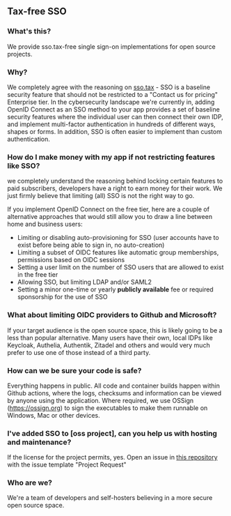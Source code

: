 ## Tax-free SSO
### What's this?
We provide sso.tax-free single sign-on implementations for open source projects.

### Why?
We completely agree with the reasoning on [sso.tax](https://sso.tax) - SSO is a baseline security feature that should not be restricted to a "Contact us for pricing" Enterprise tier.
In the cybersecurity landscape we're currently in, adding OpenID Connect as an SSO method to your app provides a set of baseline security features where the individual user can then connect their own IDP, and implement multi-factor authentication in hundreds of different ways, shapes or forms. 
In addition, SSO is often easier to implement than custom authentication.

### How do I make money with my app if not restricting features like SSO?
we completely understand the reasoning behind locking certain features to paid subscribers, developers have a right to earn money for their work. We just firmly believe that limiting (all) SSO is not the right way to go.

If you implement OpenID Connect on the free tier, here are a couple of alternative approaches that would still allow you to draw a line between home and business users:

- Limiting or disabling auto-provisioning for SSO (user accounts have to exist before being able to sign in, no auto-creation)
- Limiting a subset of OIDC features like automatic group memberships, permissions based on OIDC sessions
- Setting a user limit on the number of SSO users that are allowed to exist in the free tier
- Allowing SSO, but limiting LDAP and/or SAML2
- Setting a minor one-time or yearly **publicly available** fee or required sponsorship for the use of SSO

### What about limiting OIDC providers to Github and Microsoft?
If your target audience is the open source space, this is likely going to be a less than popular alternative. Many users have their own, local IDPs like Keycloak, Authelia, Authentik, Zitadel and others and would very much prefer to use one of those instead of a third party.

### How can we be sure your code is safe?
Everything happens in public. All code and container builds happen within Github actions, where the logs, checksums and information can be viewed by anyone using the application. 
Where required, we use OSSign (https://ossign.org) to sign the executables to make them runnable on Windows, Mac or other devices.

### I've added SSO to [oss project], can you help us with hosting and maintenance?
If the license for the project permits, yes. Open an issue in [this repository](https://github.com/withsso/.github) with the issue template "Project Request"

### Who are we?
We're a team of developers and self-hosters believing in a more secure open source space.

